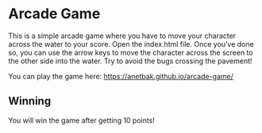 # Arcade Game
This is a simple arcade game where you have to move your character across the water to your score.
Open the index.html file.
Once you’ve done so, you can use the arrow keys to move the character across the screen to the other side into the water.
Try to avoid the bugs crossing the pavement!

You can play the game here: https://anetbak.github.io/arcade-game/


## Winning
You will win the game after getting 10 points!

